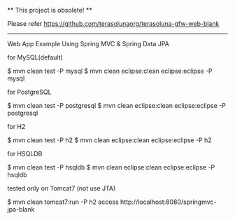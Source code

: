 ** This project is obsolete! **

Please refer https://github.com/terasolunaorg/terasoluna-gfw-web-blank


----

Web App Example Using Spring MVC & Spring Data JPA

for MySQL(default)

$ mvn clean test -P mysql
$ mvn clean eclipse:clean eclipse:eclipse -P mysql

for PostgreSQL

$ mvn clean test -P postgresql
$ mvn clean eclipse:clean eclipse:eclipse -P postgresql

for H2

$ mvn clean test -P h2
$ mvn clean eclipse:clean eclipse:eclipse -P h2

for HSQLDB

$ mvn clean test -P hsqldb
$ mvn clean eclipse:clean eclipse:eclipse -P hsqldb

tested only on Tomcat7 (not use JTA)

$ mvn clean tomcat7:run -P h2
access http://localhost:8080/springmvc-jpa-blank

